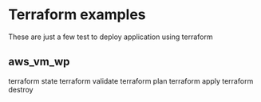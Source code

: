 # Terraform examples

These are just a few test to deploy application using terraform

## aws_vm_wp
terraform state
terraform validate
terraform plan
terraform apply
terraform destroy


